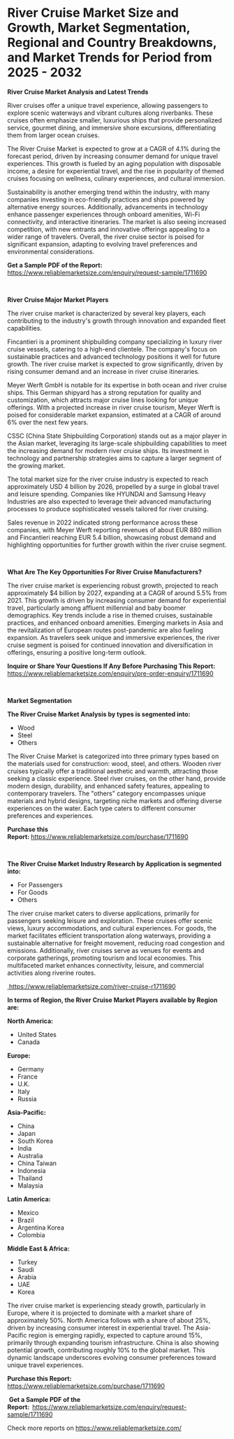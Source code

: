 <p><h1>River Cruise Market Size and Growth, Market Segmentation, Regional and Country Breakdowns, and Market Trends for Period from 2025 -  2032</h1></p><p><strong>River Cruise Market Analysis and Latest Trends</strong></p>
<p><p>River cruises offer a unique travel experience, allowing passengers to explore scenic waterways and vibrant cultures along riverbanks. These cruises often emphasize smaller, luxurious ships that provide personalized service, gourmet dining, and immersive shore excursions, differentiating them from larger ocean cruises. </p><p>The River Cruise Market is expected to grow at a CAGR of 4.1% during the forecast period, driven by increasing consumer demand for unique travel experiences. This growth is fueled by an aging population with disposable income, a desire for experiential travel, and the rise in popularity of themed cruises focusing on wellness, culinary experiences, and cultural immersion. </p><p>Sustainability is another emerging trend within the industry, with many companies investing in eco-friendly practices and ships powered by alternative energy sources. Additionally, advancements in technology enhance passenger experiences through onboard amenities, Wi-Fi connectivity, and interactive itineraries. The market is also seeing increased competition, with new entrants and innovative offerings appealing to a wider range of travelers. Overall, the river cruise sector is poised for significant expansion, adapting to evolving travel preferences and environmental considerations.</p></p>
<p><strong>Get a Sample PDF of the Report:&nbsp;</strong> <a href="https://www.reliablemarketsize.com/enquiry/request-sample/1711690?utm_campaign=3324&utm_medium=2&utm_source=Github&utm_content=ia&utm_term=30032025&utm_id=river-cruise">https://www.reliablemarketsize.com/enquiry/request-sample/1711690</a></p>
<p>&nbsp;</p>
<p><strong>River Cruise Major Market Players</strong></p>
<p><p>The river cruise market is characterized by several key players, each contributing to the industry's growth through innovation and expanded fleet capabilities.</p><p>Fincantieri is a prominent shipbuilding company specializing in luxury river cruise vessels, catering to a high-end clientele. The company's focus on sustainable practices and advanced technology positions it well for future growth. The river cruise market is expected to grow significantly, driven by rising consumer demand and an increase in river cruise itineraries.</p><p>Meyer Werft GmbH is notable for its expertise in both ocean and river cruise ships. This German shipyard has a strong reputation for quality and customization, which attracts major cruise lines looking for unique offerings. With a projected increase in river cruise tourism, Meyer Werft is poised for considerable market expansion, estimated at a CAGR of around 6% over the next few years.</p><p>CSSC (China State Shipbuilding Corporation) stands out as a major player in the Asian market, leveraging its large-scale shipbuilding capabilities to meet the increasing demand for modern river cruise ships. Its investment in technology and partnership strategies aims to capture a larger segment of the growing market.</p><p>The total market size for the river cruise industry is expected to reach approximately USD 4 billion by 2026, propelled by a surge in global travel and leisure spending. Companies like HYUNDAI and Samsung Heavy Industries are also expected to leverage their advanced manufacturing processes to produce sophisticated vessels tailored for river cruising.</p><p>Sales revenue in 2022 indicated strong performance across these companies, with Meyer Werft reporting revenues of about EUR 880 million and Fincantieri reaching EUR 5.4 billion, showcasing robust demand and highlighting opportunities for further growth within the river cruise segment.</p></p>
<p>&nbsp;</p>
<p><strong>What Are The Key Opportunities For River Cruise Manufacturers?</strong></p>
<p><p>The river cruise market is experiencing robust growth, projected to reach approximately $4 billion by 2027, expanding at a CAGR of around 5.5% from 2021. This growth is driven by increasing consumer demand for experiential travel, particularly among affluent millennial and baby boomer demographics. Key trends include a rise in themed cruises, sustainable practices, and enhanced onboard amenities. Emerging markets in Asia and the revitalization of European routes post-pandemic are also fueling expansion. As travelers seek unique and immersive experiences, the river cruise segment is poised for continued innovation and diversification in offerings, ensuring a positive long-term outlook.</p></p>
<p><strong>Inquire or Share Your Questions If Any Before Purchasing This Report:</strong> <a href="https://www.reliablemarketsize.com/enquiry/pre-order-enquiry/1711690?utm_campaign=3324&utm_medium=2&utm_source=Github&utm_content=ia&utm_term=30032025&utm_id=river-cruise">https://www.reliablemarketsize.com/enquiry/pre-order-enquiry/1711690</a></p>
<p>&nbsp;</p>
<p><strong>Market Segmentation</strong></p>
<p><strong>The River Cruise Market Analysis by types is segmented into:</strong></p>
<p><ul><li>Wood</li><li>Steel</li><li>Others</li></ul></p>
<p><p>The River Cruise Market is categorized into three primary types based on the materials used for construction: wood, steel, and others. Wooden river cruises typically offer a traditional aesthetic and warmth, attracting those seeking a classic experience. Steel river cruises, on the other hand, provide modern design, durability, and enhanced safety features, appealing to contemporary travelers. The "others" category encompasses unique materials and hybrid designs, targeting niche markets and offering diverse experiences on the water. Each type caters to different consumer preferences and experiences.</p></p>
<p><strong>Purchase this Report:&nbsp;</strong><a href="https://www.reliablemarketsize.com/purchase/1711690?utm_campaign=3324&utm_medium=2&utm_source=Github&utm_content=ia&utm_term=30032025&utm_id=river-cruise">https://www.reliablemarketsize.com/purchase/1711690</a></p>
<p>&nbsp;</p>
<p><strong>The River Cruise Market Industry Research by Application is segmented into:</strong></p>
<p><ul><li>For Passengers</li><li>For Goods</li><li>Others</li></ul></p>
<p><p>The river cruise market caters to diverse applications, primarily for passengers seeking leisure and exploration. These cruises offer scenic views, luxury accommodations, and cultural experiences. For goods, the market facilitates efficient transportation along waterways, providing a sustainable alternative for freight movement, reducing road congestion and emissions. Additionally, river cruises serve as venues for events and corporate gatherings, promoting tourism and local economies. This multifaceted market enhances connectivity, leisure, and commercial activities along riverine routes.</p></p>
<p><a href="https://www.reliablemarketsize.com/river-cruise-r1711690?utm_campaign=3324&utm_medium=2&utm_source=Github&utm_content=ia&utm_term=30032025&utm_id=river-cruise">&nbsp;https://www.reliablemarketsize.com/river-cruise-r1711690</a></p>
<p><strong>In terms of Region, the River Cruise Market Players available by Region are:</strong></p>
<p>
    <p> <strong> North America: </strong>
        <ul>
            <li>United States</li>
            <li>Canada</li>
        </ul>
        </p> 
    <p> <strong> Europe: </strong>
        <ul>
            <li>Germany</li>
            <li>France</li>
            <li>U.K.</li>
            <li>Italy</li>
            <li>Russia</li>
        </ul>
        </p> 
    <p> <strong> Asia-Pacific: </strong>
        <ul>
            <li>China</li>
            <li>Japan</li>
            <li>South Korea</li>
            <li>India</li>
            <li>Australia</li>
            <li>China Taiwan</li>
            <li>Indonesia</li>
            <li>Thailand</li>
            <li>Malaysia</li>
        </ul>
        </p> 
    <p> <strong> Latin America: </strong>
        <ul>
            <li>Mexico</li>
            <li>Brazil</li>
            <li>Argentina Korea</li>
            <li>Colombia</li>
        </ul>
        </p> 
    <p> <strong> Middle East & Africa: </strong>
        <ul>
            <li>Turkey</li>
            <li>Saudi</li>
            <li>Arabia</li>
            <li>UAE</li>
            <li>Korea</li>
        </ul>
    </p>
    </p>
<p><p>The river cruise market is experiencing steady growth, particularly in Europe, where it is projected to dominate with a market share of approximately 50%. North America follows with a share of about 25%, driven by increasing consumer interest in experiential travel. The Asia-Pacific region is emerging rapidly, expected to capture around 15%, primarily through expanding tourism infrastructure. China is also showing potential growth, contributing roughly 10% to the global market. This dynamic landscape underscores evolving consumer preferences toward unique travel experiences.</p></p>
<p><strong>Purchase this Report: </strong><a href="https://www.reliablemarketsize.com/purchase/1711690?utm_campaign=3324&utm_medium=2&utm_source=Github&utm_content=ia&utm_term=30032025&utm_id=river-cruise">https://www.reliablemarketsize.com/purchase/1711690</a></p>
<p>&nbsp;<strong>Get a Sample PDF of the Report:&nbsp;&nbsp;</strong><a href="https://www.reliablemarketsize.com/enquiry/request-sample/1711690?utm_campaign=3324&utm_medium=2&utm_source=Github&utm_content=ia&utm_term=30032025&utm_id=river-cruise">https://www.reliablemarketsize.com/enquiry/request-sample/1711690</a></p>
<p><strong></strong></p>
<p>Check more reports on <a href="https://www.reliablemarketsize.com/?utm_campaign=3324&utm_medium=2&utm_source=Github&utm_content=ia&utm_term=30032025&utm_id=river-cruise">https://www.reliablemarketsize.com/</a></p>